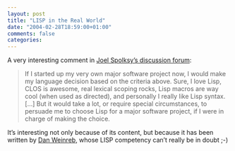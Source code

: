 ```yaml
---
layout: post
title: "LISP in the Real World"
date: "2004-02-28T18:59:00+01:00"
comments: false
categories: 
---
```


<p>A very interesting comment in <a href="http://discuss.fogcreek.com/joelonsoftware/default.asp?cmd=show&#38;ixPost=31402">Joel Spolksy&#8217;s discussion forum</a>:</p>

<blockquote> If I started up my very own major software project now, I would make my language decision based on the criteria above. Sure, I love Lisp, CLOS is awesome, real lexical scoping rocks, Lisp macros are way cool (when used as directed), and personally I really like Lisp syntax. [&#8230;] But it would take a lot, or require special circumstances, to persuade me to choose Lisp for a major software project, if I were in charge of making the choice.</blockquote>

<p>It&#8217;s interesting not only because of its content, but because it has been written by <a href="http://c2.com/cgi/wiki?DanWeinreb">Dan Weinreb</a>, whose LISP competency can&#8217;t really be in doubt ;-)</p>


